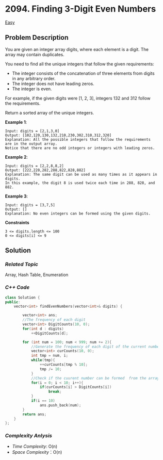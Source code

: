 # 2094. Finding 3-Digit Even Numbers
[Easy](https://leetcode.com/problems/finding-3-digit-even-numbers/description/)

## Problem Description

You are given an integer array digits, where each element is a digit. The array may contain duplicates.

You need to find all the unique integers that follow the given requirements:

  - The integer consists of the concatenation of three elements from digits in any arbitrary order.
  - The integer does not have leading zeros.
  - The integer is even.

For example, if the given digits were [1, 2, 3], integers 132 and 312 follow the requirements.

Return a sorted array of the unique integers.


**Example 1**:
```
Input: digits = [2,1,3,0]
Output: [102,120,130,132,210,230,302,310,312,320]
Explanation: All the possible integers that follow the requirements are in the output array. 
Notice that there are no odd integers or integers with leading zeros.
```
**Example 2**:
```
Input: digits = [2,2,8,8,2]
Output: [222,228,282,288,822,828,882]
Explanation: The same digit can be used as many times as it appears in digits. 
In this example, the digit 8 is used twice each time in 288, 828, and 882. 
```
**Example 3**:
```
Input: digits = [3,7,5]
Output: []
Explanation: No even integers can be formed using the given digits.
```

**Constraints**
```
3 <= digits.length <= 100
0 <= digits[i] <= 9
```

## Solution

### _Related Topic_
   Array, Hash Table, Enumeration

### _C++ Code_
```cpp
class Solution {
public:
    vector<int> findEvenNumbers(vector<int>& digits) {

        vector<int> ans;
        //The frequency of each digit
        vector<int> DigitCounts(10, 0);
        for(int d : digits)
            ++DigitCounts[d];

        for (int num = 100; num < 999; num += 2){
            //Generate the frequency of each digit of the current number
            vector<int> curCounts(10, 0);
            int tmp = num, i;
            while(tmp){
                ++curCounts[tmp % 10];
                tmp /= 10;
            }
            //Check if the cuurent number can be formed  from the array "digits"
            for(i = 0; i < 10; i++){
                if(curCounts[i] > DigitCounts[i])
                    break;
            }
            if(i == 10)
                ans.push_back(num);
        }
        return ans;
    }
};
```

### _Complexity Anlysis_
- _Time Complexity_: O(n)
- _Space Complexity_：O(n)
